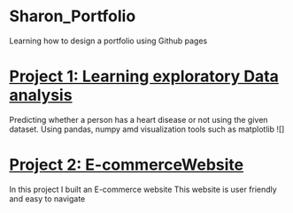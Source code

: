 # Sharon_Portfolio
Learning how to design a portfolio using Github pages
# [Project 1:  Learning exploratory Data analysis](https://github.com/ROSINA365/Exploratory-Data-Analysis-with-Python)
Predicting whether a person has a heart disease or not using the given dataset.
Using pandas, numpy amd visualization tools such as matplotlib
![]

# [Project 2: E-commerceWebsite](https://github.com/ROSINA365/E--commerce-Website)
In this project I built an E-commerce website
This website is user friendly and easy to navigate
